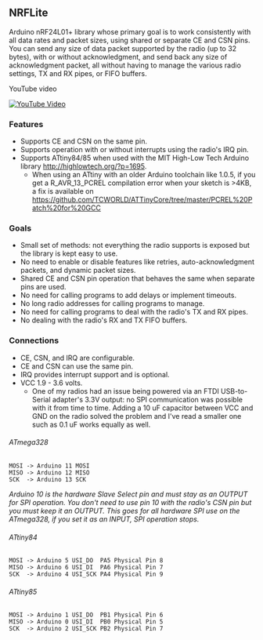 ## NRFLite
Arduino nRF24L01+ library whose primary goal is to work consistently with all data rates and packet sizes, using shared or separate CE and CSN pins.  You can send any size of data packet supported by the radio (up to 32 bytes), with or without acknowledgment, and send
back any size of acknowledgment packet, all without having to manage the various radio settings, TX and RX pipes, or FIFO buffers.

YouTube video

[![YouTube Video](http://img.youtube.com/vi/tWEgvS7Sj-8/default.jpg)](https://youtu.be/tWEgvS7Sj-8)

### Features
* Supports CE and CSN on the same pin.
* Supports operation with or without interrupts using the radio's IRQ pin.
* Supports ATtiny84/85 when used with the MIT High-Low Tech Arduino library http://highlowtech.org/?p=1695.
  * When using an ATtiny with an older Arduino toolchain like 1.0.5, if you get a R_AVR_13_PCREL compilation error when your sketch is >4KB, a fix is available on https://github.com/TCWORLD/ATTinyCore/tree/master/PCREL%20Patch%20for%20GCC
    
### Goals
* Small set of methods:  not everything the radio supports is exposed but the library is kept easy to use.
* No need to enable or disable features like retries, auto-acknowledgment packets, and dynamic packet sizes.
* Shared CE and CSN pin operation that behaves the same when separate pins are used.
* No need for calling programs to add delays or implement timeouts.
* No long radio addresses for calling programs to manage.
* No need for calling programs to deal with the radio's TX and RX pipes.
* No dealing with the radio's RX and TX FIFO buffers.

### Connections
* CE, CSN, and IRQ are configurable.
* CE and CSN can use the same pin.
* IRQ provides interrupt support and is optional.
* VCC 1.9 - 3.6 volts.
  * One of my radios had an issue being powered via an FTDI USB-to-Serial adapter's 3.3V output:  no SPI communication was possible with it from time to time.  Adding a 10 uF capacitor between VCC and GND on the radio solved the problem and I've read a smaller one such as 0.1 uF works equally as well.

###### ATmega328
```
MOSI -> Arduino 11 MOSI
MISO -> Arduino 12 MISO
SCK  -> Arduino 13 SCK
```
*Arduino 10 is the hardware Slave Select pin and must stay as an OUTPUT for SPI operation.  You don't need to use pin 10
with the radio's CSN pin but you must keep it an OUTPUT.  This goes for all hardware SPI use on the ATmega328, if you set it
as an INPUT, SPI operation stops.*

###### ATtiny84
```
MOSI -> Arduino 5 USI_DO  PA5 Physical Pin 8
MISO -> Arduino 6 USI_DI  PA6 Physical Pin 7
SCK  -> Arduino 4 USI_SCK PA4 Physical Pin 9
```

###### ATtiny85
```
MOSI -> Arduino 1 USI_DO  PB1 Physical Pin 6
MISO -> Arduino 0 USI_DI  PB0 Physical Pin 5
SCK  -> Arduino 2 USI_SCK PB2 Physical Pin 7
```
